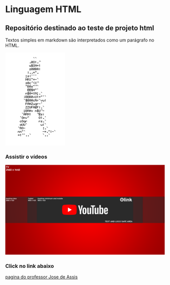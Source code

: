 # Linguagem HTML
## Repositório destinado ao teste de projeto html
Textos simples em markdown são interpretados como um parágrafo no HTML.

![homem letra](https://github.com/Oliver-prg/html/blob/main/homem%20letra.gif)

### Assistir o vídeos
[![video no YOUTUDO](https://github.com/Oliver-prg/html/blob/main/Youtube-Banner-Size.png)](https://youtu.be/T70t3mDiwvg?si=s-lWfuHihqnR5nYI "Curso GIT e GITHUB - Personalizando o README.md com markdown")

### Click no link abaixo
[pagina do professor Jose de Assis](https://github.com/professorjosedeassis)
